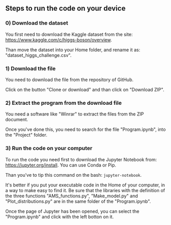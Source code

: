 ## Steps to run the code on your device
### 0) Download the dataset
You first need to download the Kaggle dataset from the site: https://www.kaggle.com/c/higgs-boson/overview.

Than move the dataset into your Home folder, and rename it as: "dataset_higgs_challenge.csv".
### 1) Download the file
You need to download the file from the repository of GitHub.

Click on the button "Clone or download" and than click on "Download ZIP".
### 2) Extract the program from the download file
You need a software like "Winrar" to extract the files from the ZIP document.

Once you've done this, you need to search for the file "Program.ipynb", into the "Project" folder.
### 3) Run the code on your computer
To run the code you need first to download the Jupyter Notebook from: https://jupyter.org/install. You can use Conda or Pip.

Than you've to tip this command on the bash:
`jupyter-notebook`.

It's better if you put your executable code in the Home of your computer, in a way to make easy to find it. Be sure that the libraries with the definition of the three functions "AMS_functions.py", "Make_model.py" and "Plot_distributions.py" are in the same folder of the "Program.ipynb".

Once the page of Jupyter has been opened, you can select the "Program.ipynb" and click with the left botton on it.
